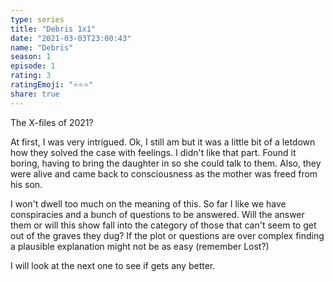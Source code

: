 ```yaml
---
type: series
title: "Debris 1x1"
date: "2021-03-03T23:00:43"
name: "Debris"
season: 1
episode: 1
rating: 3
ratingEmoji: "⭐️⭐️⭐️"
share: true
---
```


The X-files of 2021?

At first, I was very intrigued. Ok, I still am but it was a little bit of a letdown how they solved the case with feelings. I didn't like that part. Found it boring, having to bring the daughter in so she could talk to them. Also, they were alive and came back to consciousness as the mother was freed from his son.

I won't dwell too much on the meaning of this. So far I like we have conspiracies and a bunch of questions to be answered. Will the answer them or will this show fall into the category of those that can't seem to get out of the graves they dug? If the plot or questions are over complex finding a plausible explanation might not be as easy (remember Lost?)

I will look at the next one to see if gets any better.
